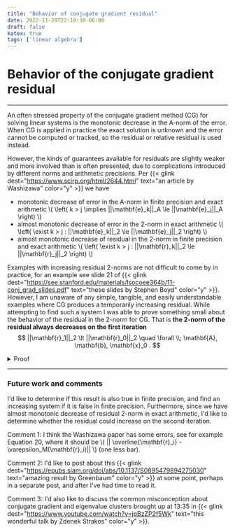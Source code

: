 ```yaml
---
title: "Behavior of conjugate gradient residual"
date: 2022-11-29T22:19:38-06:00
draft: false
katex: true
tags: ['linear algebra']
---
```


# Behavior of the conjugate gradient residual

---

An often stressed property of the conjugate gradient method (CG) for solving linear systems is the monotonic decrease in the A-norm of the error.
When CG is applied in practice the exact solution is unknown and the error cannot be computed or tracked, so the residual or relative residual is used instead.

However, the kinds of guarantees available for residuals are slightly weaker and more involved than is often presented, due to complications introduced by different norms and arithmetic precisions.
Per {{< glink dest="https://www.scirp.org/html/2644.html" text="an article by Washizawa" color="y" >}} we have

- monotonic decrease of error in the A-norm in finite precision and exact arithmetic
  \\( \left( k > j \implies ||\mathbf{e}_k||_A \le ||\mathbf{e}_j||_A  \right) \\)
- almost monotonic decrease of error in the 2-norm in exact arithmetic
  \\( \left( \exist k > j : ||\mathbf{e}_k||_2 \le ||\mathbf{e}_j||_2  \right) \\)
- almost monotonic decrease of residual in the 2-norm in finite precision and exact arithmetic
  \\( \left( \exist k > j : ||\mathbf{r}_k||_2 \le ||\mathbf{r}_j||_2  \right) \\)

Examples with increasing residual 2-norms are not difficult to come by in practice, for an example see slide 21 of {{< glink dest="https://see.stanford.edu/materials/lsocoee364b/11-conj_grad_slides.pdf" text="these slides by Stephen Boyd" color="y" >}}.
However, I am unaware of any simple, tangible, and easily understandable examples where CG produces a temporarily increasing residual.
While attempting to find such a system I was able to prove something small about the behavior of the residual in the 2-norm for CG.
That is **the 2-norm of the residual always decreases on the first iteration**
$$
  ||\mathbf{r}_1||_2 \lt ||\mathbf{r}_0||_2
  \quad \forall \\; \mathbf{A}, \mathbf{b}, \mathbf{x}_0 .
$$

<details>
  <summary>Proof</summary>

  We wish to find a system whose residual does not decrease in the 2-norm on the first iteration, that is \\( ||\mathbf{r}_1||_2 \ge ||\mathbf{r}_0||_2 \\).
  
  Using the standard conjugate gradient iteration pseudocode (from Trefethen and Bau, for example) one gets
  $$
    \mathbf{r}_0 = \mathbf{A}\mathbf{x}_0 - \mathbf{b}, \quad\quad
    \mathbf{r}_1 = \mathbf{r}_0 -
      \frac{\mathbf{r}_0^T\mathbf{r}_0}{\mathbf{r}_0^T \mathbf{A} \mathbf{r}_0}
      \mathbf{A} \mathbf{r}_0 .
  $$
  Satisfying \\( ||\mathbf{r}_1||_2 \ge ||\mathbf{r}_0||_2 \\) is equivalent to
  $$
    \left( \mathbf{r}_0 -
      \frac{\mathbf{r}_0^T\mathbf{r}_0}{\mathbf{r}_0^T \mathbf{A} \mathbf{r}_0}
      \mathbf{A} \mathbf{r}_0 \right)^T
    \left( \mathbf{r}_0 -
      \frac{\mathbf{r}_0^T\mathbf{r}_0}{\mathbf{r}_0^T \mathbf{A} \mathbf{r}_0}
      \mathbf{A} \mathbf{r}_0 \right)
    \ge
    \mathbf{r}_0^T \mathbf{r}_0
  $$
  or in a more simplified form in terms of normed quantities
  $$
    \frac{||\mathbf{r}_0||_2^4}{\left(\mathbf{r}_0^T \mathbf{A} \mathbf{r}_0\right)^2}
    ||\mathbf{A}\mathbf{r}_0||_2^2 - 2 ||\mathbf{r}_0||_2^2 \ge 0 .
  $$
  Further simplification yields the equivalent statement
  $$
    ||\mathbf{r}_0||_2 ||\mathbf{A}\mathbf{r}_0||_2
    \ge
    \sqrt{2} \mathbf{r}_0^T \mathbf{A} \mathbf{r}_0.
  $$
  
  Now, take advantage of the symmetric positive definiteness of \\( \mathbf{A} \\) to insert the eigendecomposition \\( \mathbf{A} = \mathbf{X}^T \mathbf{\Lambda X} \\) with unitary \\( \mathbf{X} \\) and diagonal, positive \\( \mathbf{\Lambda} \\).
  Further, define the new variable \\( \mathbf{v} = \mathbf{Xr}_0 = ||\mathbf{r}_0||_2 \hat{\mathbf{v}} \\) (where \\( ||\hat{\mathbf{v}}||_2 = 1 \\)) to simplify to the equivalent inequality
  $$
    ||\mathbf{\Lambda} \hat{\mathbf{v}}||_2
    \ge
    \sqrt{2} \hat{\mathbf{v}}^T \mathbf{\Lambda} \hat{\mathbf{v}} . \quad (*)
  $$
  Taking the negation of this statement, that is
  $$
    \sqrt{2} \hat{\mathbf{v}}^T \mathbf{\Lambda} \hat{\mathbf{v}}
    \gt
    ||\mathbf{\Lambda} \hat{\mathbf{v}}||_2  \quad \text{(negation)} ,
  $$
  and employing the Cauchy-Schwarz inequality for the left term (using \\( ||\hat{\mathbf{v}}||_2 = 1 \\)) one gets
  $$
    \sqrt{2} \hat{\mathbf{v}}^T \mathbf{\Lambda} \hat{\mathbf{v}}
    \ge
    \sqrt{2} ||\mathbf{\Lambda} \hat{\mathbf{v}}||_2
    \gt
    ||\mathbf{\Lambda} \hat{\mathbf{v}}||_2  \quad \text{(negation)} .
  $$
  Since the right of these two inequalities is true for arbitrary \\( \Lambda, \\; \hat{\mathbf{v}} \\) then
  $$
    \sqrt{2} \hat{\mathbf{v}}^T \mathbf{\Lambda} \hat{\mathbf{v}}
    \gt
    ||\mathbf{\Lambda} \hat{\mathbf{v}}||_2  \quad \text{(negation)}
  $$
  is also true for all \\( \Lambda, \\; \hat{\mathbf{v}} \\).
  
  This being the negation, we have proved \\( (*) \\) false generically, which is equivalent to
  $$
    ||\mathbf{r}_1||_2 \ge ||\mathbf{r}_0||_2 \\;\\; \text{false} \quad
    \forall \mathbf{A}, \\; \mathbf{b}, \\; \mathbf{x}_0 .
  $$
  In more direct language
  $$
    ||\mathbf{r}_1||_2 \le ||\mathbf{r}_0||_2 \quad
    \forall \mathbf{A}, \\; \mathbf{b}, \\; \mathbf{x}_0 ,
  $$
  completing the proof.
</details>

---

### Future work and comments

I'd like to determine if this result is also true in finite precision, and find an increasing system if it is false in finite precision.
Furthermore, since we have almost monotonic decrease of residual 2-norm in exact arithmetic, I'd like to determine whether the residual could increase on the second iteration.

Comment 1: I think the Washizawa paper has some errors, see for example Equation 20, where it should be \\( || \overline{\mathbf{r}_i} - \\varepsilon_M(\mathbf{r}_i)|| \\) (one less bar).

Comment 2: I'd like to post about this {{< glink dest="https://epubs.siam.org/doi/abs/10.1137/S0895479894275030" text="amazing result by Greenbaum" color="y" >}} at some point, perhaps in a separate post, and after I've had time to read it.

Comment 3: I'd also like to discuss the common misconception about conjugate gradient and eigenvalue clusters brought up at 13:35 in {{< glink dest="https://www.youtube.com/watch?v=jpBzZP2f5Wk" text="this wonderful talk by Zdenek Strakos" color="y" >}}.
